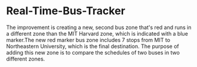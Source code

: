 # Real-Time-Bus-Tracker
The improvement is creating a new, second bus zone that's red and runs in a different zone than the MIT Harvard zone, which is indicated with a  blue marker.The new red marker bus zone includes 7 stops from MIT to Northeastern University, which is the final destination. The purpose of adding this new zone is to compare the schedules of two buses in two different zones. 
